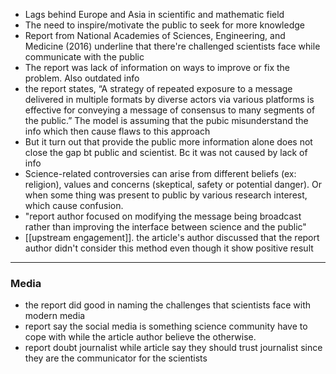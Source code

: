 - Lags behind Europe and Asia in scientific and mathematic field 
- The need to inspire/motivate the public to seek for more knowledge
- Report from National Academies of Sciences, Engineering, and Medicine (2016) underline that there're challenged scientists face while communicate with the public
- The report was lack of information on ways to improve or fix the problem. Also outdated info
- the report states, “A strategy of repeated exposure to a message delivered in multiple formats by diverse actors via various platforms is effective for conveying a message of consensus to many segments of the public.” The model is assuming that the pubic misunderstand the info which then cause flaws to this approach
- But it turn out that provide the public more information alone does not close the gap bt public and scientist. Bc it was not caused by lack of info
- Science-related controversies can arise from different beliefs (ex: religion), values and concerns (skeptical, safety or potential danger). Or when some thing was present to public by various research interest, which cause confusion.
- "report author focused on modifying the message being broadcast rather than improving the interface between science and the public"
- [[upstream engagement]]. the article's author discussed that the report author didn't consider this method even though it show positive result

---
### Media
- the report did good in naming the challenges that scientists face with modern media
- report say the social media is something science community have to cope with while the article author believe the otherwise.
- report doubt journalist while article say they should trust journalist since they are the communicator for the scientists
